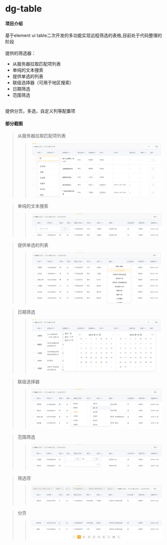# dg-table

#### 项目介绍
基于element ui table二次开发的多功能实现远程筛选的表格,目前处于代码整理的阶段
<br>
<br>
提供的筛选器：
  - 从服务器拉取匹配项列表
  - 单纯的文本搜索
  - 提供单选的列表
  - 联级选择器（可用于地区搜索）
  - 日期筛选
  - 范围筛选

<br>
提供分页，多选，自定义列等配置项

#### 部分截图

> 从服务器拉取匹配项列表
> > ![从服务器拉取匹配项列表](/src/assets/images/screenshot/1.png)

> 单纯的文本搜索
> > ![单纯的文本搜索](/src/assets/images/screenshot/4.png)

> 提供单选的列表
> > ![提供单选的列表](/src/assets/images/screenshot/3.png)

> 日期筛选
> > ![日期筛选](/src/assets/images/screenshot/2.png)

> 联级选择器
> > ![联级选择器](/src/assets/images/screenshot/6.png)

> 范围筛选
> > ![范围筛选](/src/assets/images/screenshot/5.png)

> 筛选项
> > ![筛选项](/src/assets/images/screenshot/7.png)

> 分页
> > ![分页](/src/assets/images/screenshot/8.png)